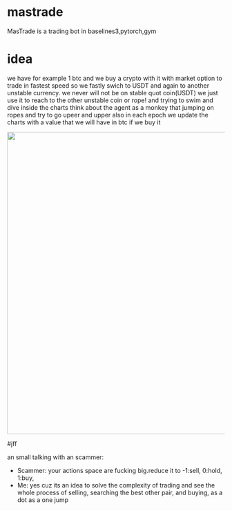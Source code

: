 # mastrade
MasTrade is a trading bot in baselines3,pytorch,gym


# idea
we have for example 1 btc
and we buy a crypto with it with market option to 
trade in fastest speed
so we fastly swich to USDT and again to another unstable currency.
we never will not be on stable quot coin(USDT)
we just use it to reach to the other unstable coin or rope!
and trying to swim and dive inside the charts
think about the agent as a monkey that jumping on ropes
and try to go upeer and upper
also in each epoch we update the charts with a value that we will 
have in btc if we buy it
<p align="center">
<img src="idea.png" data-canonical-src="idea.png" height="700" />
</p>
#jff

an small talking with an scammer:
- Scammer: your actions space are fucking big.reduce it to -1:sell, 0:hold, 1:buy,
- Me: yes cuz its an idea to solve the complexity of trading and see the whole process of selling, searching the best other pair, and buying, as a dot as a one jump

